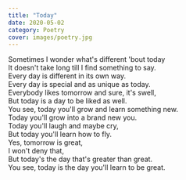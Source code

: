 ```yaml
---
title: "Today"
date: 2020-05-02
category: Poetry
cover: images/poetry.jpg
---
```


Sometimes I wonder what's different 'bout today\
It doesn't take long till I find something to say.\
Every day is different in its own way.<!--excerpt-->\
Every day is special and as unique as today.\
Everybody likes tomorrow and sure, it's swell,\
But today is a day to be liked as well.\
You see, today you'll grow and learn something new.\
Today you'll grow into a brand new you.\
Today you'll laugh and maybe cry,\
But today you'll learn how to fly.\
Yes, tomorrow is great,\
I won't deny that,\
But today's the day that's greater than great.\
You see, today is the day you'll learn to be great.

